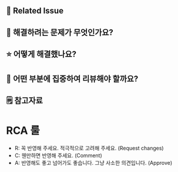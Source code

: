 ## 📌 Related Issue


## 🚨 해결하려는 문제가 무엇인가요?


## ⭐️ 어떻게 해결했나요?


## 🤔 어떤 부분에 집중하여 리뷰해야 할까요?


## 🗒️ 참고자료


# RCA 룰
- R: 꼭 반영해 주세요. 적극적으로 고려해 주세요. (Request changes)
- C: 웬만하면 반영해 주세요. (Comment)
- A: 반영해도 좋고 넘어가도 좋습니다. 그냥 사소한 의견입니다. (Approve)
